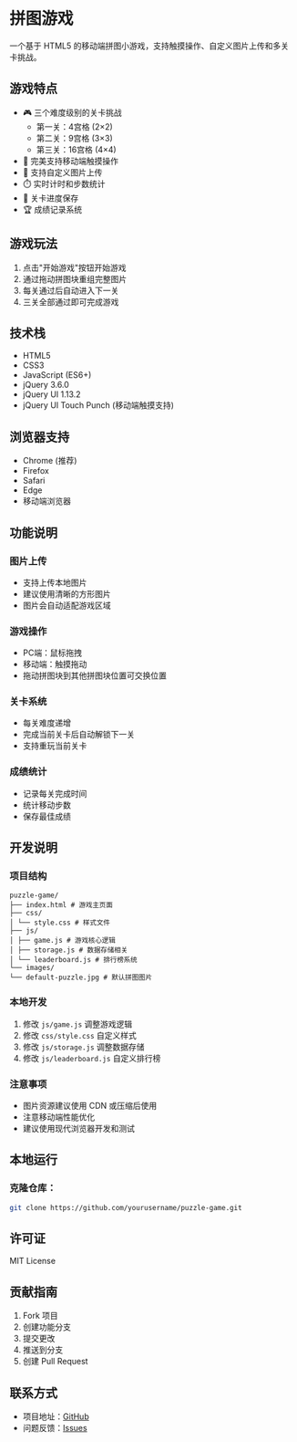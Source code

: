 # 拼图游戏

一个基于 HTML5 的移动端拼图小游戏，支持触摸操作、自定义图片上传和多关卡挑战。

## 游戏特点

- 🎮 三个难度级别的关卡挑战
  - 第一关：4宫格 (2×2)
  - 第二关：9宫格 (3×3)
  - 第三关：16宫格 (4×4)
- 📱 完美支持移动端触摸操作
- 📸 支持自定义图片上传
- ⏱️ 实时计时和步数统计
- 🎯 关卡进度保存
- 🏆 成绩记录系统


## 游戏玩法

1. 点击"开始游戏"按钮开始游戏
2. 通过拖动拼图块重组完整图片
3. 每关通过后自动进入下一关
4. 三关全部通过即可完成游戏


## 技术栈

- HTML5
- CSS3
- JavaScript (ES6+)
- jQuery 3.6.0
- jQuery UI 1.13.2
- jQuery UI Touch Punch (移动端触摸支持)

## 浏览器支持

- Chrome (推荐)
- Firefox
- Safari
- Edge
- 移动端浏览器

## 功能说明


### 图片上传
- 支持上传本地图片
- 建议使用清晰的方形图片
- 图片会自动适配游戏区域

### 游戏操作
- PC端：鼠标拖拽
- 移动端：触摸拖动
- 拖动拼图块到其他拼图块位置可交换位置

### 关卡系统
- 每关难度递增
- 完成当前关卡后自动解锁下一关
- 支持重玩当前关卡

### 成绩统计
- 记录每关完成时间
- 统计移动步数
- 保存最佳成绩

## 开发说明


### 项目结构
    puzzle-game/
    ├── index.html # 游戏主页面
    ├── css/
    │ └── style.css # 样式文件
    ├── js/
    │ ├── game.js # 游戏核心逻辑
    │ ├── storage.js # 数据存储相关
    │ └── leaderboard.js # 排行榜系统
    └── images/
    └── default-puzzle.jpg # 默认拼图图片


### 本地开发
1. 修改 `js/game.js` 调整游戏逻辑
2. 修改 `css/style.css` 自定义样式
3. 修改 `js/storage.js` 调整数据存储
4. 修改 `js/leaderboard.js` 自定义排行榜

### 注意事项
- 图片资源建议使用 CDN 或压缩后使用
- 注意移动端性能优化
- 建议使用现代浏览器开发和测试

## 本地运行

### 克隆仓库：
```bash
git clone https://github.com/yourusername/puzzle-game.git
```

## 许可证

MIT License

## 贡献指南

1. Fork 项目
2. 创建功能分支
3. 提交更改
4. 推送到分支
5. 创建 Pull Request

## 联系方式

- 项目地址：[GitHub](https://github.com/yourusername/puzzle-game)
- 问题反馈：[Issues](https://github.com/yourusername/puzzle-game/issues)
